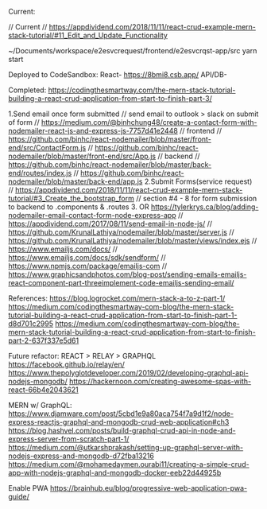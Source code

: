 Current:

// Current 
// https://appdividend.com/2018/11/11/react-crud-example-mern-stack-tutorial/#11_Edit_and_Update_Functionality

~/Documents/workspace/e2esvcrequest/frontend/e2esvcrqst-app/src
yarn start


Deployed to CodeSandbox:
React- https://8bmi8.csb.app/
API/DB-


Completed:
https://codingthesmartway.com/the-mern-stack-tutorial-building-a-react-crud-application-from-start-to-finish-part-3/

1.Send email once form submitted
// send email to outlook > slack on submit of form
// https://medium.com/@binhchung48/create-a-contact-form-with-nodemailer-react-js-and-express-js-7757d41e2448
// frontend
// https://github.com/binhc/react-nodemailer/blob/master/front-end/src/ContactForm.js
// https://github.com/binhc/react-nodemailer/blob/master/front-end/src/App.js
// backend
// https://github.com/binhc/react-nodemailer/blob/master/back-end/routes/index.js
// https://github.com/binhc/react-nodemailer/blob/master/back-end/app.js
2.Submit Forms(service request)
    // https://appdividend.com/2018/11/11/react-crud-example-mern-stack-tutorial/#3_Create_the_bootstrap_form
    // section #4 - 8 for form submission to backend to .components & .routes
3. OR https://tylerkrys.ca/blog/adding-nodemailer-email-contact-form-node-express-app
// https://appdividend.com/2017/08/11/send-email-in-node-js/
// https://github.com/KrunalLathiya/nodemailer/blob/master/server.js
// https://github.com/KrunalLathiya/nodemailer/blob/master/views/index.ejs
// https://www.emailjs.com/docs/
// https://www.emailjs.com/docs/sdk/sendform/
// https://www.npmjs.com/package/emailjs-com
// https://www.graphicsandphotos.com/blog-post/sending-emails-emailjs-react-component-part-threeimplement-code-emailjs-sending-email/


References:
https://blog.logrocket.com/mern-stack-a-to-z-part-1/
https://medium.com/codingthesmartway-com-blog/the-mern-stack-tutorial-building-a-react-crud-application-from-start-to-finish-part-1-d8d701c2995
https://medium.com/codingthesmartway-com-blog/the-mern-stack-tutorial-building-a-react-crud-application-from-start-to-finish-part-2-637f337e5d61


Future refactor:
REACT > RELAY > GRAPHQL
https://facebook.github.io/relay/en/
https://www.thepolyglotdeveloper.com/2019/02/developing-graphql-api-nodejs-mongodb/
https://hackernoon.com/creating-awesome-spas-with-react-66b4e2043621


MERN w/ GraphQL:
https://www.djamware.com/post/5cbd1e9a80aca754f7a9d1f2/node-express-reactjs-graphql-and-mongodb-crud-web-application#ch3
https://blog.hashvel.com/posts/build-graphql-crud-api-in-node-and-express-server-from-scratch-part-1/
https://medium.com/@utkarshprakash/setting-up-graphql-server-with-nodejs-express-and-mongodb-d72fba13216
https://medium.com/@mohamedaymen.ourabi11/creating-a-simple-crud-app-with-nodejs-graphql-and-mongodb-docker-eeb22d44925b


Enable PWA
https://brainhub.eu/blog/progressive-web-application-pwa-guide/

